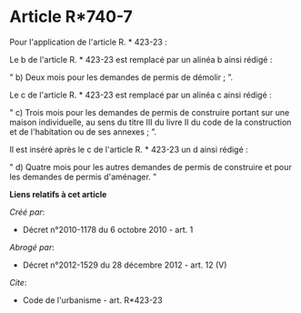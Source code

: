# Article R*740-7

Pour l'application de l'article R. * 423-23 : 

Le b de l'article R. * 423-23 est remplacé par un alinéa b ainsi rédigé : 

" b) Deux mois pour les demandes de permis de démolir ; ”. 

Le c de l'article R. * 423-23 est remplacé par un alinéa c ainsi rédigé : 

" c) Trois mois pour les demandes de permis de construire portant sur une maison individuelle, au sens du titre III du livre
II du code de la construction et de l'habitation ou de ses annexes ; ”. 

Il est inséré après le c de l'article R. * 423-23 un d ainsi rédigé : 

" d) Quatre mois pour les autres demandes de permis de construire et pour les demandes de permis d'aménager. ”

**Liens relatifs à cet article**

_Créé par_:

  - Décret n°2010-1178 du 6 octobre 2010 - art. 1

_Abrogé par_:

  - Décret n°2012-1529 du 28 décembre 2012 - art. 12 (V)

_Cite_:

  - Code de l'urbanisme - art. R*423-23
